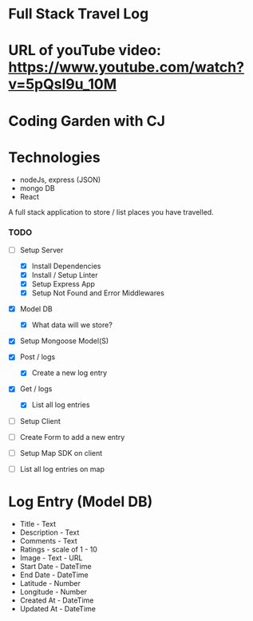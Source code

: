 # Full Stack Travel Log

# URL of youTube video: https://www.youtube.com/watch?v=5pQsl9u_10M
# Coding Garden with CJ

# Technologies 
* nodeJs, express (JSON)
* mongo DB
* React


A full stack application to store / list places you have travelled. 

### TODO 

* [ ] Setup Server 
  * [x] Install Dependencies
  * [x] Install / Setup Linter
  * [x] Setup Express App
  * [x] Setup Not Found and Error Middlewares
* [x] Model DB
  * [x] What data will we store?
* [x] Setup Mongoose Model(S)
* [x] Post / logs
  * [x] Create a new log entry
* [x] Get / logs
  * [x] List all log entries
* [ ] Setup Client 
* [ ] Create Form to add a new entry 
* [ ] Setup Map SDK on client
* [ ] List all log entries on map 




# Log Entry (Model DB)

* Title - Text
* Description - Text
* Comments - Text 
* Ratings - scale of 1 - 10
* Image - Text - URL 
* Start Date - DateTime
* End Date - DateTime
* Latitude - Number
* Longitude - Number
* Created At - DateTime
* Updated At - DateTime
